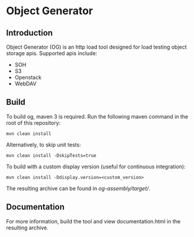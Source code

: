 # Object Generator

## Introduction
Object Generator (OG) is an http load tool designed for load testing object
storage apis. Supported apis include:

- SOH
- S3
- Openstack
- WebDAV

## Build
To build og, maven 3 is required. Run the following maven command in the root
of this repository:

    mvn clean install

Alternatively, to skip unit tests:

    mvn clean install -DskipTests=true

To build with a custom display version (useful for continuous integration):

    mvn clean install -Ddisplay.version=<custom_version>

The resulting archive can be found in _og-assembly/target/_.

## Documentation
For more information, build the tool and view documentation.html in the
resulting archive.
